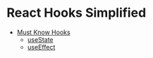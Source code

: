 # React Hooks Simplified

- [Must Know Hooks](https://github.com/mh-saeed/react-hooks-simplified/tree/master/src/Must%20Know%20Hooks)
  - [useState](https://github.com/mh-saeed/react-hooks-simplified/tree/master/src/Must%20Know%20Hooks/01%20useState)
  - [useEffect](https://github.com/mh-saeed/react-hooks-simplified/tree/master/src/Must%20Know%20Hooks/01%20useState)
